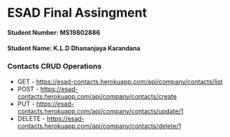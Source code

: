 # ESAD Final Assingment

#### Student Number: MS19802886
#### Student Name: K.L.D Dhananjaya Karandana

### Contacts CRUD Operations

- GET - https://esad-contacts.herokuapp.com/api/company/contacts/list
- POST - https://esad-contacts.herokuapp.com/api/company/contacts/create
- PUT - https://esad-contacts.herokuapp.com/api/company/contacts/update/1
- DELETE - https://esad-contacts.herokuapp.com/api/company/contacts/delete/1
